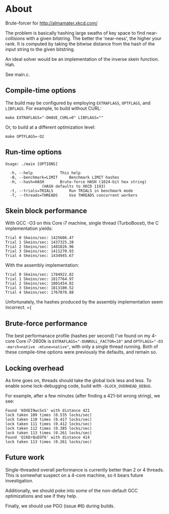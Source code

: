 About
=====

Brute-forcer for http://almamater.xkcd.com/

The problem is basically hashing large swaths of key space to find
near-collisions with a given bitstring. The better the 'near-ness', the higher
your rank. It is computed by taking the bitwise distance from the hash of the
input string to the given bitstring.

An ideal solver would be an implementation of the inverse skein function. Hah.

See main.c.

Compile-time options
--------------------

The build may be configured by employing `EXTRAFLAGS`, `OPTFLAGS`, and
`LIBFLAGS`. For example, to build without CURL:

    make EXTRAFLAGS="-DHAVE_CURL=0" LIBFLAGS=""

Or, to build at a different optimization level:

    make OPTFLAGS=-O2

Run-time options
----------------

    Usage: ./main [OPTIONS]
    
      -h, --help            This help
      -B, --benchmark=LIMIT     Benchmark LIMIT hashes
      -H, --hash=HASH       Brute-force HASH (1024-bit hex string)
                    (HASH defaults to XKCD 1193)
      -t, --trials=TRIALS       Run TRIALS in benchmark mode
      -T, --threads=THREADS     Use THREADS concurrent workers


Skein block performance
-----------------------

With GCC -O3 on this Core i7 machine, single thread (TurboBoost), the C
implementation yields:

    Trial 0 Skeins/sec: 1425606.47
    Trial 1 Skeins/sec: 1437325.28
    Trial 2 Skeins/sec: 1401826.96
    Trial 3 Skeins/sec: 1411270.93
    Trial 4 Skeins/sec: 1434945.67

With the assembly implementation:

    Trial 0 Skeins/sec: 1784922.82
    Trial 1 Skeins/sec: 1817764.97
    Trial 2 Skeins/sec: 1801454.82
    Trial 3 Skeins/sec: 1813100.52
    Trial 4 Skeins/sec: 1767078.88

Unfortunately, the hashes produced by the assembly implementation seem
incorrect. =(

Brute-force performance
-----------------------

The best performanace profile (hashes per second) I've found on my 4-core Core
i7-2600k is `EXTRAFLAGS="-DUNROLL_FACTOR=10"` and `OPTFLAGS="-O3 -march=native
-mtune=native"`, with only a single thread running. Both of these compile-time
options were previously the defaults, and remain so.

Locking overhead
----------------

As time goes on, threads should take the global lock less and less. To enable
some lock-debugging code, build with `-DLOCK_OVERHEAD_DEBUG`.

For example, after a few minutes (after finding a 421-bit wrong string), we
see:

    Found 'KOXEI9wcSxS' with distance 421
    lock taken 109 times (0.535 locks/sec)
    lock taken 110 times (0.417 locks/sec)
    lock taken 111 times (0.412 locks/sec)
    lock taken 112 times (0.385 locks/sec)
    lock taken 113 times (0.261 locks/sec)
    Found 'Q1kDrQuEOf6' with distance 414
    lock taken 113 times (0.261 locks/sec)

Future work
-----------

Single-threaded overall performance is currently better than 2 or 4 threads.
This is somewhat suspect on a 4-core machine, so it bears future investigation.

Additionally, we should poke into some of the non-default GCC optimizations and
see if they help.

Finally, we should use PGO (issue #6) during builds.
